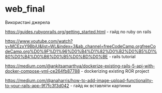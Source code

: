 # web_final

Використані джерела

https://guides.rubyonrails.org/getting_started.html - гайд по ruby on rails

https://www.youtube.com/watch?v=MCEzxY9BbiU&list=WL&index=3&ab_channel=freeCodeCamp.orgfreeCodeCamp.org%D0%9F%D1%96%D0%B4%D1%82%D0%B2%D0%B5%D1%80%D0%B4%D0%B6%D0%B5%D0%BD%D0%BE - rails tutorial 

https://medium.com/@ankitsamarthya/dockerize-existing-rails-5-api-with-docker-compose-yml-ce264fb87788 - dockerizing existing ROR project

https://medium.com/@anaharris/how-to-add-image-upload-functionality-to-your-rails-app-9f7fc3f3d042 - гайд як вставляти картинки
